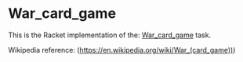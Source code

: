 # War_card_game

This is the Racket implementation of the: [War_card_game](https://rosettacode.org/wiki/War_card_game) task.

Wikipedia reference: (https://en.wikipedia.org/wiki/War_(card_game)))
